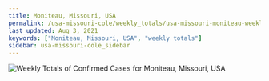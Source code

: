 ```yaml
---
title: Moniteau, Missouri, USA
permalink: /usa-missouri-cole/weekly_totals/usa-missouri-moniteau-weekly_totals.html
last_updated: Aug 3, 2021
keywords: ["Moniteau, Missouri, USA", "weekly totals"]
sidebar: usa-missouri-cole_sidebar
---
```


![Weekly Totals of Confirmed Cases for Moniteau, Missouri, USA](/covid_tracker/images/graphs/usa-missouri-moniteau-weekly_totals_graph.png)
